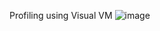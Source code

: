 Profiling using Visual VM
![image](https://github.com/Adpro-C4/microservice-katalog/assets/120009329/7b195051-16d6-47c6-9a89-a258b11f5a1d)
